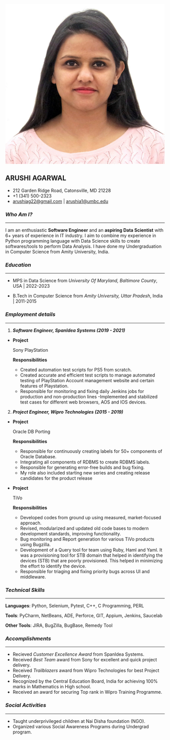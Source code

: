 ![Arushi Agarwal](Arushi.jpeg)

## **ARUSHI AGARWAL**
- 212 Garden Ridge Road, Catonsville, MD 21228
- +1 (341) 500-2323
- arushiag22@gmail.com | arushia1@umbc.edu

### ***Who Am I?***
---

I am an enthusiastic **Software Engineer** and an **aspiring Data Scientist** with 6+ years of experience in IT industry. I aim to combine my experience in Python programming language with Data Science skills to create softwares/tools to perform Data Analysis. I have done my Undergraduation in Computer Science from Amity University, India.


### ***Education***
---
- MPS in Data Science from *University Of Maryland, Baltimore County*, USA | 2022-2023

- B.Tech in Computer Science from *Amity University, Uttar Pradesh*, India | 2011-2015


### ***Employment details***
---
1. ***Software Engineer, SpanIdea Systems (2019 - 2021)***

  - **Project**

    Sony PlayStation

    **Responsibilities**

      - Created automation test scripts for PS5 from scratch. 
      - Created accurate and efficient test scripts to manage automated testing of PlayStation Account management website and certain features of Playstation.
      - Responsible for monitoring and fixing daily Jenkins jobs for production and non-production lines
      -Implemented and stabilized test cases for different web browsers, AOS and IOS devices.

2. ***Project Engineer, Wipro Technologies (2015 - 2019)***

  - **Project**

    Oracle DB Porting

    **Responsibilities**

    - Responsible for continuously creating labels for 50+ components of Oracle Database.
    - Integrating all components of RDBMS to create RDBMS labels.
    - Responsible for generating error-free builds and bug fixing.
    - My role also included starting new series and creating release candidates for the product release

  - **Project**

    TiVo

    **Responsibilities**

    - Developed codes from ground up using measured, market-focused approach.
    - Revised, modularized and updated old code bases to modern development standards, improving functionality.
    - Bug monitoring and Report generation for various TiVo products using Bugzilla.
    - Development of a Query tool for team using Ruby, Haml and Yaml. It was a provisioning tool for STB domain that helped in identifying the devices (STB) that are poorly provisioned. This helped in minimizing the effort to identify the device.
    - Responsible for triaging and fixing priority bugs across UI and middleware.

### ***Technical Skills***
---

**Languages**: Python, Selenium, Pytest, C++, C Programming, PERL

**Tools**: PyCharm, NetBeans, ADE, Perforce, GIT, Appium, Jenkins, Saucelab

**Other Tools**: JIRA, BugZilla, BugBase, Remedy Tool

### ***Accomplishments***
---
- Recieved *Customer Excellence Award* from SpanIdea Systems.
- Received *Best Team* award from Sony for excellent and quick project delivery.
- Received *Trailblazers* award from Wipro Technologies for best Project Delivery.
- Recognized by the Central Education Board, India for achieving 100% marks in Mathematics in High school.
- Received an award for securing Top rank in Wipro Training Programme.

### ***Social Activities***
---

- Taught underprivileged children at Nai Disha foundation (NGO).
- Organized various Social Awareness Programs during Undergrad program.
